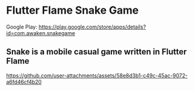 # Flutter Flame Snake Game

Google Play: https://play.google.com/store/apps/details?id=com.awaken.snakegame

## Snake is a mobile casual game written in Flutter Flame


https://github.com/user-attachments/assets/58e8d3b1-c49c-45ac-9072-a6fd46cf4b20


